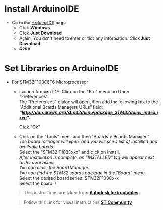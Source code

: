# Install ArduinoIDE
- Go to the [ArduinoIDE](https://www.arduino.cc/en/software) page
    - Click **Windows**
    - Click **Just Download**
    - Again, You don't need to enter or tick any information. Click **Just Download**
    - ***Done***

# Set Libraries on ArduinoIDE
- For STM32F103C8T6 Microprocessor
  - Launch Arduino IDE. Click on the "File" menu and then "Preferences".\
      The "Preferences" dialog will open, then add the following link to the "Additional Boards Managers URLs" field:
    ***"http://dan.drown.org/stm32duino/package_STM32duino_index.json"***. 
    
    Click "Ok"
  - Click on the "Tools" menu and then "Boards > Boards Manager." \
    _The board manager will open, and you will see a list of installed and available boards._ \
    Select the "STM32 F103Cxxx" and click on Install. \
    _After installation is complete, an "INSTALLED" tag will appear next to the core name._ \
    _You can close the Board Manager._ \
    _You can find the STM32 boards package in the "Board" menu._ \
    Select the desired board series: STM32F103Cxxx \
    Select the board. \
  > This instructions are taken from [**Autodesk Instructables**](https://www.instructables.com/Getting-Started-With-Stm32-Using-Arduino-IDE/)

  > Follow this Link for visual instructions [**ST Community**](https://community.st.com/t5/stm32-mcus/how-to-program-and-debug-the-stm32-using-the-arduino-ide/ta-p/608514)
